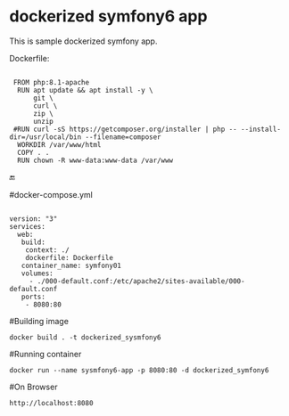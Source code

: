 # dockerized symfony6 app

This is sample dockerized symfony app.


Dockerfile: 

<code>
 FROM php:8.1-apache
  RUN apt update && apt install -y \
      git \
      curl \
      zip \
      unzip
 #RUN curl -sS https://getcomposer.org/installer | php -- --install-dir=/usr/local/bin --filename=composer  
  WORKDIR /var/www/html  
  COPY . .
  RUN chown -R www-data:www-data /var/www
</code>

:end:

#docker-compose.yml

<code>
version: "3"
services: 
  web:  
   build:    
    context: ./    
    dockerfile: Dockerfile       
   container_name: symfony01   
   volumes:    
     - ./000-default.conf:/etc/apache2/sites-available/000-default.conf     
   ports:   
    - 8080:80
</code>




#Building image

	docker build . -t dockerized_sysmfony6

#Running container

	docker run --name sysmfony6-app -p 8080:80 -d dockerized_symfony6

#On Browser

	http://localhost:8080
